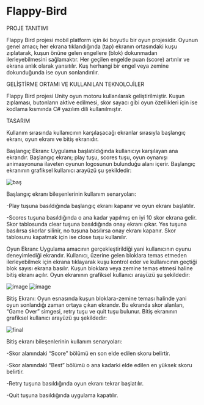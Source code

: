 # Flappy-Bird
  PROJE TANITIMI
  
  Flappy Bird projesi mobil platform için iki boyutlu bir oyun projesidir. Oyunun genel amacı; her ekrana tıklandığında (tap) ekranın ortasındaki kuşu zıplatarak, kuşun önüne gelen engellere (blok) dokunmadan ilerleyebilmesini sağlamaktır. Her geçilen engelde puan (score) artırılır ve ekrana anlık olarak yansıtılır. Kuş herhangi bir engel veya zemine dokunduğunda ise oyun sonlandırılır.
  
  
  GELİŞTİRME ORTAMI VE KULLANILAN TEKNOLOJİLER
  
  Flappy Bird projesi Unity oyun motoru kullanılarak geliştirilmiştir. Kuşun zıplaması, butonların aktive edilmesi, skor sayacı gibi oyun özellikleri için ise kodlama kısmında C# yazılım dili kullanılmıştır.
  
  
  TASARIM
  
  Kullanım sırasında kullanıcının karşılaşacağı ekranlar sırasıyla başlangıç ekranı, oyun ekranı ve bitiş ekranıdır.
  
Başlangıç Ekranı: Uygulama başlatıldığında kullanıcıyı karşılayan ana ekrandır. Başlangıç ekranı; play tuşu, scores tuşu, oyun oynanışı animasyonuna ilaveten oyunun logosunun bulunduğu alanı içerir. Başlangıç ekranının grafiksel kullanıcı arayüzü şu şekildedir:

![baş](https://user-images.githubusercontent.com/74682394/200574263-d82b6ae6-7926-4d37-a360-2506ad49da32.png)

Başlangıç ekranı bileşenlerinin kullanım senaryoları:

-Play tuşuna basıldığında başlangıç ekranı kapanır ve oyun ekranı başlatılır.

-Scores tuşuna basıldığında o ana kadar yapılmış en iyi 10 skor ekrana gelir. Skor tablosunda clear tuşuna basıldığında onay ekranı çıkar. Yes tuşuna basılırsa skorlar silinir, no tuşuna basılırsa onay ekranı kapanır. Skor tablosunu kapatmak için ise close tuşu kullanılır.

Oyun Ekranı: Uygulama amacının gerçekleştirildiği yani kullanıcının oyunu deneyimlediği ekrandır. Kullanıcı, üzerine gelen bloklara temas etmeden ilerleyebilmek için ekrana tıklayarak kuşu kontrol eder ve kullanıcının geçtiği blok sayısı ekrana basılır. Kuşun bloklara veya zemine temas etmesi haline bitiş ekranı açılır. Oyun ekranının grafiksel kullanıcı arayüzü şu şekildedir:

![image](https://user-images.githubusercontent.com/74682394/200567333-52b0d159-8728-4ac2-af6e-058efe1f1bdd.png)
![image](https://user-images.githubusercontent.com/74682394/200567368-4d9c4235-2f67-420a-8b52-9b3266c072f7.png)

Bitiş Ekranı: Oyun esnasında kuşun bloklara-zemine teması halinde yani oyun sonlandığı zaman ortaya çıkan ekrandır. Bu ekranda skor alanları, “Game Over” simgesi, retry tuşu ve quit tuşu bulunur. Bitiş ekranının grafiksel kullanıcı arayüzü şu şekildedir:

![final](https://user-images.githubusercontent.com/74682394/200577279-e23e212e-7f5b-4e99-8e6c-6fb91540213e.png)


Bitiş ekranı bileşenlerinin kullanım senaryoları:

-Skor alanındaki “Score” bölümü en son elde edilen skoru belirtir.

-Skor alanındaki “Best” bölümü o ana kadarki elde edilen en yüksek skoru belirtir.

-Retry tuşuna basıldığında oyun ekranı tekrar başlatılır.

-Quit tuşuna basıldığında uygulama kapatılır.



